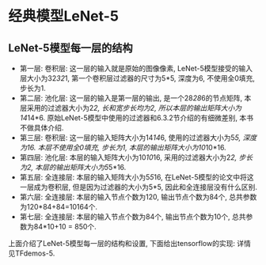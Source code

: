 # 经典模型LeNet-5

## LeNet-5模型每一层的结构

* 第一层: 卷积层: 这一层的输入就是原始的图像像素, LeNet-5模型接受的输入层大小为32*32*1, 第一个卷积层过滤器的尺寸为5*5, 深度为6, 不使用全0填充, 步长为1.
* 第二层: 池化层: 这一层的输入是第一层的输出, 是一个28*28*6的节点矩阵, 本层采用的过滤器大小为2*2, 长和宽步长均为2, 所以本层的输出矩阵大小为14*14*6. 原始LeNet-5模型中使用的过滤器和6.3.2节介绍的有细微差别, 本书不做具体介绍.
* 第三层: 卷积层: 这一层的输入矩阵大小为14*14*6, 使用的过滤器大小为5*5, 深度为16. 本层不使用全0填充, 步长为1, 本层的输出矩阵大小为10*10*16.
* 第四层: 池化层: 本层的输入矩阵大小为10*10*16, 采用的过滤器大小为2*2, 步长为2, 本层的输出矩阵大小为5*5*16.
* 第五层: 全连接层: 本层的输入矩阵大小为5*5*16, 在LeNet-5模型的论文中将这一层成为卷积层, 但是因为过滤器的大小为5*5, 因此和全连接层没有什么区别. 
* 第六层: 全连接层: 本层的输入节点个数为120, 输出节点个数为84个, 总共参数为120*84+84=10164个.
* 第七层: 全连接层: 本层的输入节点个数为84个, 输出节点个数为10个, 总共参数为84*10+10 = 850个. 

上面介绍了LeNet-5模型每一层的结构和设置, 下面给出tensorflow的实现: 详情见TFdemos-5.